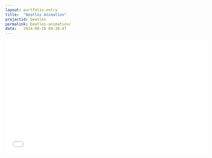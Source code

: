 ```yaml
---
layout: portfolio-entry
title:  "Beatles Animation"
projectid: beatles
permalink: beatles-animation/
date:   2014-08-18 09:30:47
---
```


<iframe width="640" height="360" src="//www.youtube.com/embed/ROvZvKQ_hJM" frameborder="0" allowfullscreen></iframe>